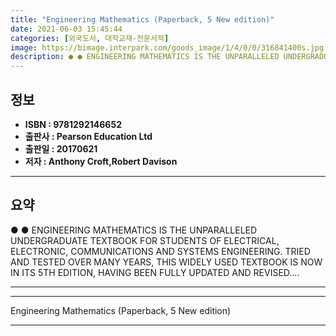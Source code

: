 ```yaml
---
title: "Engineering Mathematics (Paperback, 5 New edition)"
date: 2021-06-03 15:45:44
categories: [외국도서, 대학교재-전문서적]
image: https://bimage.interpark.com/goods_image/1/4/0/0/316841400s.jpg
description: ● ● ENGINEERING MATHEMATICS IS THE UNPARALLELED UNDERGRADUATE TEXTBOOK FOR STUDENTS OF ELECTRICAL, ELECTRONIC, COMMUNICATIONS AND SYSTEMS ENGINEERING. TRIED A
---
```


## **정보**

- **ISBN : 9781292146652**
- **출판사 : Pearson Education Ltd**
- **출판일 : 20170621**
- **저자 : Anthony Croft,Robert Davison**

------



## **요약**

●  ●  ENGINEERING MATHEMATICS IS THE UNPARALLELED UNDERGRADUATE TEXTBOOK FOR STUDENTS OF ELECTRICAL, ELECTRONIC, COMMUNICATIONS AND SYSTEMS ENGINEERING. TRIED AND TESTED OVER MANY YEARS, THIS WIDELY USED TEXTBOOK IS NOW IN ITS 5TH EDITION, HAVING BEEN FULLY UPDATED AND REVISED.... 

------



------


Engineering Mathematics (Paperback, 5 New edition) 

------


